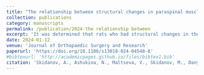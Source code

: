 ```yaml
---
title: "The relationship between structural changes in paraspinal muscles and intervertebral disc and facet joint degeneration in the lumbar spine of rats"
collection: publications
category: manuscripts
permalink: /publication/2024-the relationship between
excerpt: 'It was determined that rats who had structural changes in the lumbar paraspinal muscles as a result of being kept on a high-fat diet or subjected to prolonged compression'
date: 2024-01-12
venue: 'Journal of Orthopaedic Surgery and Research'
paperurl: 'https://doi.org/10.1186/s13018-024-04548-8'
#bibtexurl: 'http://academicpages.github.io/files/bibtex1.bib'
citation: 'Skidanov, A., Ashukina, N., Maltseva, V., Skidanov, M., Danyshchuk, Z., & Radchenko, V.  (2024). &quot;The relationship between structural changes in paraspinal muscles and intervertebral disc and facet joint degeneration in the lumbar spine of rats.&quot; <i>Journal of Orthopaedic Surgery and Research</i>. 19(1).'
---
```


